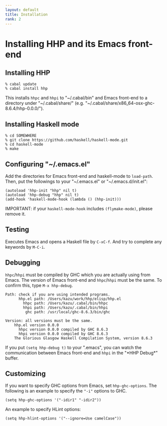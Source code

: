 ```yaml
---
layout: default
title: Installation
rank: 2
---
```


# Installing HHP and its Emacs front-end

## Installing HHP

```
% cabal update
% cabal install hhp
```

This installs `hhpc` and `hhpi` to "\~/.cabal/bin" and Emacs front-end to a directory under "\~/.cabal/share/" (e.g. "\~/.cabal/share/x86_64-osx-ghc-8.6.4/hhp-0.0.0/").

## Installing Haskell mode

```
% cd SOMEWHERE
% git clone https://github.com/haskell/haskell-mode.git
% cd haskell-mode
% make
```

## Configuring "\~/.emacs.el"

Add the directories for Emacs front-end and haskell-mode to `load-path`.
Then, put the followings to your "\~/.emacs.el" or "\~/.emacs.d/init.el":

```
(autoload 'hhp-init "hhp" nil t)
(autoload 'hhp-debug "hhp" nil t)
(add-hook 'haskell-mode-hook (lambda () (hhp-init)))
```

IMPORTANT: if your `haskell-mode-hook` includes `(flymake-mode)`, please remove it.

## Testing

Executes Emacs and opens a Haskell file by `C-xC-f`. And try to complete any keywords by `M-C-i`.

## Debugging

`hhpc`/`hhpi` must be compiled by GHC which you are actually using from Emacs. The version of Emacs front-end and `hhpc`/`hhpi` must be the same. To confirm this, type `M-x hhp-debug`.

```
Path: check if you are using intended programs.
	  hhp.el path: /Users/kazu/work/hhp/elisp/hhp.el
	    hhpc path: /Users/kazu/.cabal/bin/hhpc
	    hhpi path: /Users/kazu/.cabal/bin/hhpi
	     ghc path: /usr/local/ghc-8.6.3/bin/ghc

Version: all versions must be the same.
	hhp.el version 0.0.0
	  hhpc version 0.0.0 compiled by GHC 8.6.3
	  hhpi version 0.0.0 compiled by GHC 8.6.3
	The Glorious Glasgow Haskell Compilation System, version 8.6.3
```

If you put `(setq hhp-debug t)` to your ".emacs", you can watch the communication between Emacs front-end and `hhpi` in the "\*HHP Debug\*" buffer.

## Customizing

If you want to specify GHC options from Emacs, set `hhp-ghc-options`. 
The following is an example to specify the `"-i"` options to GHC.

```
(setq hhp-ghc-options '("-idir1" "-idir2"))
```

An example to specify HLint options:

```
(setq hhp-hlint-options '("--ignore=Use camelCase"))
```


